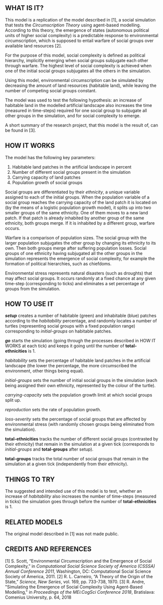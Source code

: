 ## WHAT IS IT?

This model is a replication of the model described in [1], a social simulation that tests the _Circumscription Theory_ using agent-based modelling. According to this theory, the emergence of states (autonomous political units of higher social complexity) is a predictable response to environmental circumscription, which is supposed to entail warfare of social groups over available land resources [2].

For the purpose of this model, social complexity is defined as political hierarchy, implicitly emerging when social groups subjugate each other through warfare. The highest level of social complexity is achieved when one of the initial social groups subjugates all the others in the simulation.

Using this model, environmental circumscription can be simulated by decreasing the amount of land resources (habitable land), while leaving the number of competing social groups constant.

The model was used to test the following hypothesis: an increase of habitable land in the modelled artificial landscape also increases the time (measured in time-steps) required for one social group to subjugate all other groups in the simulation, and for social complexity to emerge.

A short summary of the research project, that this model is the result of, can be found in [3].

## HOW IT WORKS

The model has the following key parameters:

 1. Habitable land patches in the artificial landscape in percent
 2. Number of different social groups present in the simulation
 3. Carrying capacity of land patches
 4. Population growth of social groups

Social groups are differentiated by their _ethnicity_, a unique variable assigned to each of the initial groups. When the population variable of a social group reaches the carrying capacity of the land patch it is located on (by the means of a logistic population growth model), it splits up into two smaller groups of the same ethnicity. One of them moves to a new land patch. If that patch is already inhabited by another group of the same ethnicity, both groups merge. If it is inhabited by a different group, warfare occurs.

Warfare is a comparison of population sizes. The social group with the larger population subjugates the other group by changing its ethnicity to its own. Then both groups merge after suffering population losses. Social groups of one ethnicity having subjugated all the other groups in the simulation represents the emergence of social complexity, for example the formation of political hierarchies, such as chiefdoms.

Environmental stress represents natural disasters (such as droughts) that may affect social groups. It occurs randomly at a fixed chance at any given time-step (corresponding to ticks) and eliminates a set percentage of groups from the simulation.


## HOW TO USE IT

**_setup_** creates a number of habitable (green) and inhabitable (blue) patches according to the _habitability_ percentage, and randomly locates a number of turtles (representing social groups with a fixed population range) corresponding to _initial-groups_ on habitable patches.

**_go_** starts the simulation (going through the processes described in HOW IT WORKS at each tick) and keeps it going until the number of **total-ethnicities** is 1.

_habitability_ sets the percentage of habitable land patches in the artificial landscape (the lower the percentage, the more circumscribed the environment, other things being equal).

_initial-groups_ sets the number of initial social groups in the simulation (each being assigned their own ethnicity, represented by the colour of the turtle).

_carrying-capacity_ sets the population growth limit at which social groups split up.

_reproduction_ sets the rate of population growth.

_loss-severity_ sets the percentage of social groups that are affected by environmental stress (with randomly chosen groups being eliminated from the simulation).

**total-ethnicities** tracks the number of different social groups (contrasted by their ethnicity) that remain in the simulation at a given tick (corresponds to _initial-groups_ and **total-groups** after setup).

**total-groups** tracks the total number of social groups that remain in the simulation at a given tick (independently from their ethnicity).

## THINGS TO TRY

The suggested and intended use of this model is to test, whether an increase of _habitability_ also increases the number of time-steps (measured in ticks) the simulation goes through before the number of **total-ethnicities** is 1.

## RELATED MODELS

The original model described in [1] was not made public.

## CREDITS AND REFERENCES

[1] S. Scott, “Environmental Circumscription and the Emergence of Social Complexity,” in _Computational Social Science Society of America (CSSSA) Annual Conference 2011_, Washington, DC: Computational Social Science Society of America, 2011.
[2] R. L. Carneiro, “A Theory of the Origin of the State,” _Science, New Series_, vol. 169, pp. 733-738, 1970.
[3] R. Andre, "Simulating the Emergence of Social Complexity Using Agent-Based Modelling," in _Proceedings of the MEi:CogSci Conference 2018_, Bratislava: Comenius University, p. 64, 2018
